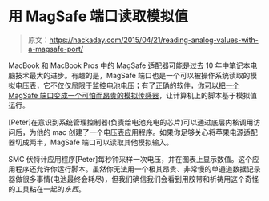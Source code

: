 # 用 MagSafe 端口读取模拟值

> 原文：<https://hackaday.com/2015/04/21/reading-analog-values-with-a-magsafe-port/>

MacBook 和 MacBook Pros 中的 MagSafe 适配器可能是过去 10 年中笔记本电脑技术最大的进步。有趣的是，MagSafe 端口也是一个可以被操作系统读取的模拟电压表，它不仅仅局限于监控电池电压；有了正确的软件，[你可以把一个 MagSafe 端口变成一个可怕而昂贵的模拟传感器](http://peterburk.herokuapp.com/smc-voltmeter/)，让计算机上的脚本基于模拟值运行。

[Peter]在意识到系统管理控制器(负责给电池充电的芯片)可以通过底层内核调用访问后，为他的 mac 创建了一个电压表应用程序。如果你足够关心将苹果电源适配器切成两半，MagSafe 端口可以读取其他模拟输入。

SMC 伏特计应用程序[Peter]每秒钟采样一次电压，并在图表上显示数值。这个应用程序还允许你运行脚本。虽然你无法用一个极其昂贵、非常慢的单通道数据记录器做很多事情(电池最终会耗尽)，但我们确信我们会看到用胶带和祈祷用这个奇怪的工具粘在一起的*东西*。